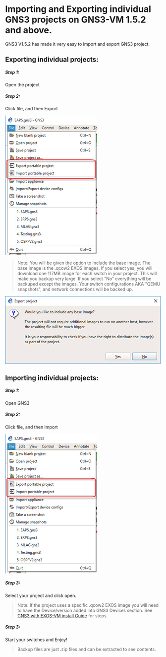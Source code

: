 # Importing and Exporting individual GNS3 projects on GNS3-VM 1.5.2 and above.

GNS3 V1.5.2 has made it very easy to import and export GNS3 project.

## Exporting individual projects:

##### Step 1:
Open the project

##### Step 2:
Click file, and then Export

![](import_export.jpg "Export")

> Note: You will be given the option to include the base image.  The base image is the .qcow2 EXOS images.  If you select yes, you will download one 117MB image for each switch in your project.  This will make you backup very large.  If you select "No" everything will be backuped except the images.  Your switch configurations AKA "QEMU snapshots", and network connections will be backed up.

![](image_YN.jpg "Base Image Yes/No")

## Importing individual projects:

##### Step 1:
Open GNS3

##### Step 2:
Click file, and then Import

![](import_export.jpg "Import")

##### Step 3:
Select your project and click open.

> Note: If the project uses a specific .qcow2 EXOS image you will need to have the Device/version added into GNS3 Devices section.  See [GNS3 with EXOS-VM install Guide](https://github.com/extremenetworks/Virtual_EXOS/blob/master/GNS3_EXOS-VM_Guide.md) for steps.

##### Step 3:
Start your switches and Enjoy!



> Backup files are just .zip files and can be extracted to see contents. 